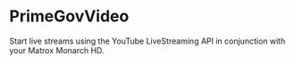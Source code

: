 # PrimeGovVideo
Start live streams using the YouTube LiveStreaming API in conjunction with your Matrox Monarch HD.
